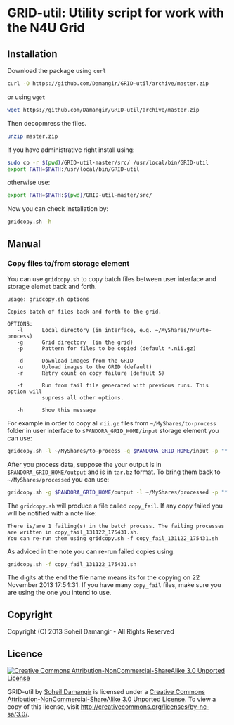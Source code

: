 GRID-util: Utility script for work with the N4U Grid
=======

Installation
-------
Download the package using `curl`
```bash
curl -O https://github.com/Damangir/GRID-util/archive/master.zip
```
or using `wget`
```bash
wget https://github.com/Damangir/GRID-util/archive/master.zip
```
Then decopmress the files.
```bash
unzip master.zip
```
If you have administrative right install using:
```bash
sudo cp -r $(pwd)/GRID-util-master/src/ /usr/local/bin/GRID-util
export PATH=$PATH:/usr/local/bin/GRID-util
```
otherwise use:
```bash
export PATH=$PATH:$(pwd)/GRID-util-master/src/
```
Now you can check installation by:
```bash
gridcopy.sh -h
```

Manual
-------
### Copy files to/from storage element

You can use `gridcopy.sh` to copy batch files between user interface and storage elemet back and forth.

```
usage: gridcopy.sh options

Copies batch of files back and forth to the grid.

OPTIONS:
   -l      Local directory (in interface, e.g. ~/MyShares/n4u/to-process)
   -g      Grid directory  (in the grid)
   -p      Pattern for files to be copied (default *.nii.gz)

   -d      Download images from the GRID
   -u      Upload images to the GRID (default)
   -r      Retry count on copy failure (default 5)
   
   -f      Run from fail file generated with previous runs. This option will 
           supress all other options.
   
   -h      Show this message
```

For example in order to copy all `nii.gz` files from `~/MyShares/to-process` folder in user interface to `$PANDORA_GRID_HOME/input` storage element you can use:
```bash
gridcopy.sh -l ~/MyShares/to-process -g $PANDORA_GRID_HOME/input -p "*.nii.gz" -u
```

After you process data, suppose the your output is in `$PANDORA_GRID_HOME/output` and is in `tar.bz` format. To bring them back to `~/MyShares/processed` you can use:
```bash
gridcopy.sh -g $PANDORA_GRID_HOME/output -l ~/MyShares/processed -p "*.tar.bz" -d
```
The `gridcopy.sh` will produce a file called `copy_fail`. If any copy failed you will be notified with a note like:
```
There is/are 1 failing(s) in the batch process. The failing processes are written in copy_fail_131122_175431.sh.                                                                                                                                        
You can re-run them using gridcopy.sh -f copy_fail_131122_175431.sh
```

As adviced in the note you can re-run failed copies using:
```bash
gridcopy.sh -f copy_fail_131122_175431.sh
```

The digits at the end the file name means its for the copying on 22 November 2013 17:54:31. If you have many `copy_fail` files, make sure you are using the one you intend to use.

Copyright
-------
Copyright (C) 2013 Soheil Damangir - All Rights Reserved

Licence
-------
[![Creative Commons Attribution-NonCommercial-ShareAlike 3.0 Unported License](https://raw.github.com/Damangir/GRID-util/master/licence.png "Creative Commons Attribution-NonCommercial-ShareAlike 3.0 Unported License")](http://creativecommons.org/licenses/by-nc-sa/3.0/)

GRID-util by [Soheil Damangir](http://www.linkedin.com/in/soheildamangir) is licensed under a [Creative Commons Attribution-NonCommercial-ShareAlike 3.0 Unported License](http://creativecommons.org/licenses/by-nc-sa/3.0/). To view a copy of this license, visit http://creativecommons.org/licenses/by-nc-sa/3.0/.


